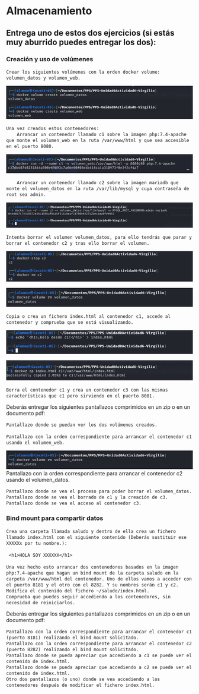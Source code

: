 # Almacenamiento

## Entrega uno de estos dos ejercicios (si estás muy aburrido puedes entregar los dos):

### Creación y uso de volúmenes

    Crear los siguientes volúmenes con la orden docker volume: volumen_datos y volumen_web.

![](Imagenes/imagen16.png)

    Una vez creados estos contenedores:
        Arrancar un contenedor llamado c1 sobre la imagen php:7.4-apache que monte el volumen_web en la ruta /var/www/html y que sea accesible en el puerto 8080.

![](Imagenes/imagen17.png)

        Arrancar un contenedor llamado c2 sobre la imagen mariadb que monte el volumen_datos en la ruta /var/lib/mysql y cuya contraseña de root sea admin.

![](Imagenes/imagen18.png)

    Intenta borrar el volumen volumen_datos, para ello tendrás que parar y borrar el contenedor c2 y tras ello borrar el volumen.

![](Imagenes/imagen19.png)

![](Imagenes/imagen20.png)

    Copia o crea un fichero index.html al contenedor c1, accede al contenedor y comprueba que se está visualizando.

![](Imagenes/imagen21.png)

![](Imagenes/imagen22.png)

    Borra el contenedor c1 y crea un contenedor c3 con las mismas características que c1 pero sirviendo en el puerto 8081.



Deberás entregar los siguientes pantallazos comprimidos en un zip o en un documento pdf:

    Pantallazo donde se puedan ver los dos volúmenes creados.

    Pantallazo con la orden correspondiente para arrancar el contenedor c1 usando el volumen_web.

![](Imagenes/imagen20.png)    
    Pantallazo con la orden correspondiente para arrancar el contenedor c2 usando el volumen_datos.

    
    Pantallazo donde se vea el proceso para poder borrar el volumen_datos.
    Pantallazo donde se vea el borrado de c1 y la creación de c3.
    Pantallazo donde se vea el acceso al contenedor c3.

### Bind mount para compartir datos

    Crea una carpeta llamada saludo y dentro de ella crea un fichero llamado index.html con el siguiente contenido (Deberás sustituir ese XXXXXx por tu nombre.):

     <h1>HOLA SOY XXXXXX</h1>

    Una vez hecho esto arrancar dos contenedores basados en la imagen php:7.4-apache que hagan un bind mount de la carpeta saludo en la carpeta /var/www/html del contenedor. Uno de ellos vamos a acceder con el puerto 8181 y el otro con el 8282. Y su nombres serán c1 y c2.
    Modifica el contenido del fichero ~/saludo/index.html.
    Comprueba que puedes seguir accediendo a los contenedores, sin necesidad de reiniciarlos.

Deberás entregar los siguientes pantallazos comprimidos en un zip o en un documento pdf:

    Pantallazo con la orden correspondiente para arrancar el contenedor c1 (puerto 8181) realizando el bind mount solicitado.
    Pantallazo con la orden correspondiente para arrancar el contenedor c2 (puerto 8282) realizando el bind mount solicitado.
    Pantallazo donde se pueda apreciar que accediendo a c1 se puede ver el contenido de index.html.
    Pantallazo donde se pueda apreciar que accediendo a c2 se puede ver el contenido de index.html.
    Otro dos pantallazos (o uno) donde se vea accediendo a los contenedores después de modificar el fichero index.html.

